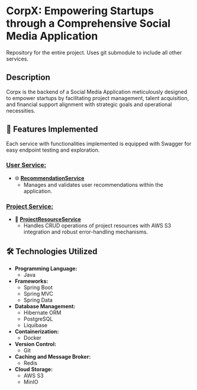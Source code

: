 # CorpX: Empowering Startups through a Comprehensive Social Media Application

Repository for the entire project. Uses git submodule to include all other services.

## Description

Corpx is the backend of a Social Media Application meticulously designed to empower startups by facilitating project management, talent acquisition, and financial support alignment with strategic goals and operational necessities.

## 🚀 Features Implemented

Each service with functionalities implemented is equipped with Swagger for easy endpoint testing and exploration.

### [**User Service:**](https://github.com/AlexanderKolesnikow/user_service/tree/master#readme)
- 🌐 [**RecommendationService**](https://github.com/AlexanderKolesnikow/user_service/blob/master/src/main/java/com/kite/kolesnikov/userservice/service/RecommendationService.java)
   - Manages and validates user recommendations within the application.

### [**Project Service:**](https://github.com/AlexanderKolesnikow/project_service/tree/master#readme)
- 📁 [**ProjectResourceService**](https://github.com/AlexanderKolesnikow/project_service/blob/master/src/main/java/com/kite/kolesnikov/projectservice/service/ProjectResourceService.java)
   - Handles CRUD operations of project resources with AWS S3 integration and robust error-handling mechanisms.

## 🛠 Technologies Utilized

- **Programming Language:** 
   - Java
- **Frameworks:**
   - Spring Boot
   - Spring MVC
   - Spring Data
- **Database Management:**
   - Hibernate ORM
   - PostgreSQL
   - Liquibase
- **Containerization:**
   - Docker
- **Version Control:**
   - Git
- **Caching and Message Broker:**
   - Redis
- **Cloud Storage:**
   - AWS S3
   - MinIO

